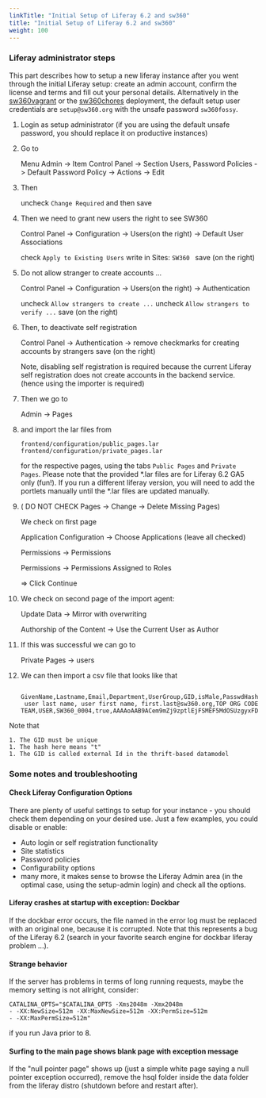 ```yaml
---
linkTitle: "Initial Setup of Liferay 6.2 and sw360"
title: "Initial Setup of Liferay 6.2 and sw360"
weight: 100
---
```


### Liferay administrator steps

This part describes how to setup a new liferay instance after you went through the initial Liferay setup: create an admin account, confirm the license and terms and fill out your personal details. Alternatively in the [sw360vagrant](https://github.com/sw360/sw360vagrant) or the [sw360chores](https://github.com/sw360/sw360chores) deployment, the default setup user credentials are `setup@sw360.org` with the unsafe password `sw360fossy`.

1. Login as setup administrator (if you are using the default unsafe password, you should replace it on productive instances)

2. Go to
     
     Menu Admin -> Item Control Panel -> Section Users, Password Policies -> Default Password Policy -> Actions -> Edit
 
3. Then 

     uncheck ```Change Required``` and then 
     save

4. Then we need to grant new users the right to see SW360

     Control Panel -> Configuration -> Users(on the right) ->  Default User Associations

     check ```Apply to Existing Users``` 
     write in Sites: ```SW360 ```
     save (on the right)

4. Do not allow stranger to create accounts ...

     Control Panel -> Configuration -> Users(on the right) ->  Authentication

     uncheck ```Allow strangers to create ...``` 
     uncheck ```Allow strangers to verify ...```
     save (on the right)


5. Then, to deactivate self registration

   Control Panel -> Authentication -> remove checkmarks for creating accounts by strangers
   save (on the right)

   Note, disabling self registration is required because the current Liferay self registration does not create accounts in the backend service. (hence using the importer is required)

6. Then we go to 

    Admin -> Pages

7. and import the lar files from

   ```
   frontend/configuration/public_pages.lar
   frontend/configuration/private_pages.lar
   ```
   for the respective pages, using the tabs ```Public Pages``` and ```Private Pages```. Please note that the provided *.lar files are for Liferay 6.2 GA5 only (fun!). If you run a different liferay version, you will need to add the portlets manually until the *.lar files are updated manually.

8. ( DO NOT CHECK Pages -> Change -> Delete Missing Pages)
    
    We check on first page
    
    Application Configuration -> Choose Applications (leave all checked)

    Permissions -> Permissions

    Permissions -> Permissions Assigned to Roles

    => Click Continue

9. We check on second page of the import agent:

     Update Data -> Mirror with overwriting

     Authorship of the Content -> Use the Current User as Author

10. If this was successful we can go to 
    
    Private Pages -> users
    
11. We can then import a csv file that looks like that
     
    ```
     GivenName,Lastname,Email,Department,UserGroup,GID,isMale,PasswdHash
     user last name, user first name, first.last@sw360.org,TOP ORG CODE TEAM,USER,SW360_0004,true,AAAAoAAB9ACem9mZj9zptlEjFSMEF5MdOSUzgyxFDmKDGQDK
    ```

   Note that

    1. The GID must be unique
    1. The hash here means "t"
    1. The GID is called external Id in the thrift-based datamodel

### Some notes and troubleshooting

#### Check Liferay Configuration Options

There are plenty of useful settings to setup for your instance - you should check them depending on your desired use. Just a few examples, you could disable or enable:

* Auto login or self registration functionality
* Site statistics
* Password policies
* Configurability options
* many more, it makes sense to browse the Liferay Admin area (in the optimal case, using the setup-admin login) and check all the options.

#### Liferay crashes at startup with exception: Dockbar

If the dockbar error occurs, the file named in the error log must be replaced with an original one, because it is corrupted. Note that this represents a bug of the Liferay 6.2 (search in your favorite search engine for dockbar liferay problem ...).

#### Strange behavior

If the server has problems in terms of long running requests, maybe the memory setting is not allright, consider:

```
CATALINA_OPTS="$CATALINA_OPTS -Xms2048m -Xmx2048m
- -XX:NewSize=512m -XX:MaxNewSize=512m -XX:PermSize=512m
- -XX:MaxPermSize=512m"
```

if you run Java prior to 8.

#### Surfing to the main page shows blank page with exception message

If the "null pointer page" shows up (just a simple white page saying a null pointer exception occurred), remove the hsql folder inside the data folder from the liferay distro (shutdown before and restart after).
